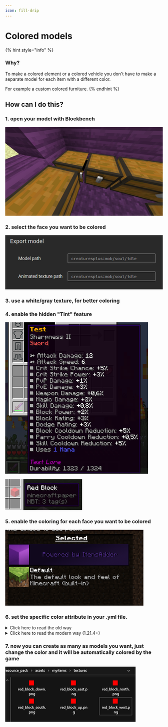```yaml
---
icon: fill-drip
---
```


# Colored models

{% hint style="info" %}
### Why?

To make a colored element or a colored vehicle you don't have to make a separate model for each item with a different color.

For example a custom colored furniture.
{% endhint %}

## How can I do this?

### 1. open your model with Blockbench

![](<../../.gitbook/assets/immagine (37).png>)

### 2. select the face you want to be colored

![](<../../.gitbook/assets/immagine (76).png>)

### 3. use a white/gray texture, for better coloring

### 4. enable the hidden "Tint" feature

![](<../../.gitbook/assets/immagine (34).png>)

![](<../../.gitbook/assets/immagine (91).png>)

### 5. enable the coloring for each face you want to be colored

![](<../../.gitbook/assets/immagine (108).png>)

### 6. set the specific color attribute in your .yml file.

<details>

<summary>Click here to read the old way</summary>

In this example I used `leather_horse_armor` but you can also use `potion`.

```yaml
  orange_modern_lamp:
    display_name: "Orange Modern Lamp"
    specific_properties:
      leather_horse_armor:
        color: ORANGE
    resource:
      material: LEATHER_HORSE_ARMOR
      generate: false
      model_path: item/template_modern_lamp
```

#### Getting colors

* **Decimal** colors using [this tool](https://www.mathsisfun.com/hexadecimal-decimal-colors.html)

- Colors from this list
  * `WHITE`
  * `SILVER`
  * `GRAY`
  * `BLACK`
  * `RED`
  * `MAROON`
  * `YELLOW`
  * `OLIVE`
  * `LIME`
  * `GREEN`
  * `AQUA`
  * `TEAL`
  * `BLUE`
  * `NAVY`
  * `FUCHSIA`
  * `PURPLE`
  * `ORANGE`

</details>

<details>

<summary>Click here to read the modern way (1.21.4+)</summary>

{% hint style="warning" %}
This requires ItemsAdder 4.0.13 and Minecraft 1.21.4+ (both client and server).
{% endhint %}

```yaml
  orange_modern_lamp:
    name: Orange Modern Lamp
    graphics:
      color: ORANGE
      model: item/template_modern_lamp
```

Read more on the [modern coloring tutorial](colored-items.md).

</details>

### 7. now you can create as many as models you want, just change the color and it will be automatically colored by the game

![](<../../.gitbook/assets/immagine (105).png>)
